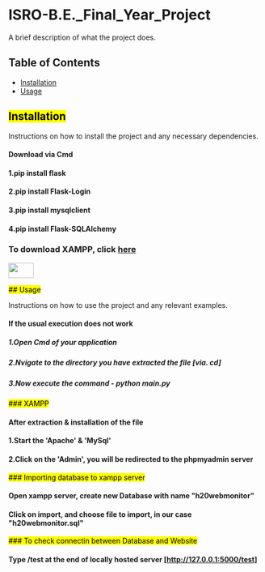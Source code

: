 # ISRO-B.E._Final_Year_Project 


A brief description of what the project does.

## Table of Contents

- [Installation](#installation)
- [Usage](#usage)
<!-- - [Contributing](#contributing)
- [License](#license) -->

## <mark>Installation</mark>

Instructions on how to install the project and any necessary dependencies.
#### Download via Cmd
#### 1.pip install flask
#### 2.pip install Flask-Login
#### 3.pip install mysqlclient
#### 4.pip install Flask-SQLAlchemy

### To download XAMPP, click [here](https://www.apachefriends.org/download.html)
<img src="https://s42013.pcdn.co/wp-content/uploads/2012/08/xampp-logo.png" height=30 width=50>


<mark>## Usage</mark>

Instructions on how to use the project and any relevant examples.
#### If the usual execution does not work
##### 1.Open Cmd of your application
##### 2.Nvigate to the directory you have extracted the file [via. cd]
##### 3.Now execute the command - python main.py 

<mark>### XAMPP</mark>
#### After extraction & installation of the file
#### 1.Start the 'Apache' & 'MySql'
#### 2.Click on the 'Admin', you will be redirected to the phpmyadmin server

<mark>### Importing database to xampp server</mark>
#### Open xampp server, create new Database with name "h20webmonitor"
#### Click on import, and choose file to import, in our case "h20webmonitor.sql"

<mark>### To check connectin between Database and Website</mark>
#### Type /test at the end of locally hosted server [http://127.0.0.1:5000/test]

<!-- ## Contributing

Guidelines on how to contribute to the project and any other relevant information.

## License

Information about the license under which the project is distributed. -->

